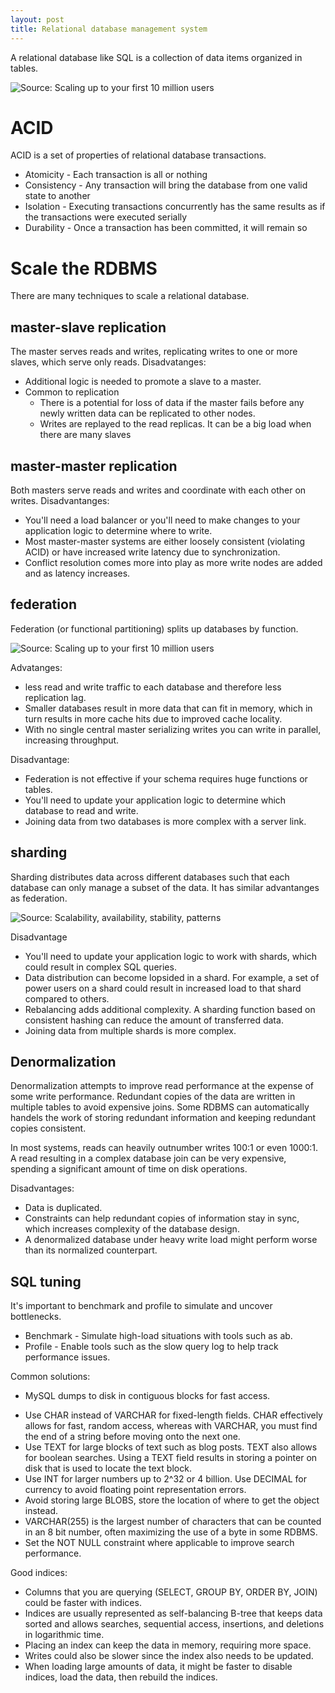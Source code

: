 ```yaml
---
layout: post
title: Relational database management system
---
```


A relational database like SQL is a collection of data items organized in tables.

![Source: Scaling up to your first 10 million users](https://camo.githubusercontent.com/15a7553727e6da98d0de5e9ca3792f6d2b5e92d4/687474703a2f2f692e696d6775722e636f6d2f586b6d3543587a2e706e67)

# ACID

ACID is a set of properties of relational database transactions.

- Atomicity - Each transaction is all or nothing
- Consistency - Any transaction will bring the database from one valid state to another
- Isolation - Executing transactions concurrently has the same results as if the transactions were executed serially
- Durability - Once a transaction has been committed, it will remain so

# Scale the RDBMS

There are many techniques to scale a relational database.

## master-slave replication

The master serves reads and writes, replicating writes to one or more slaves, which serve only reads. Disadvatanges:
- Additional logic is needed to promote a slave to a master.
- Common to replication
  - There is a potential for loss of data if the master fails before any newly written data can be replicated to other nodes.
  - Writes are replayed to the read replicas. It can be a big load when there are many slaves

## master-master replication
Both masters serve reads and writes and coordinate with each other on writes. Disadvantanges:
- You'll need a load balancer or you'll need to make changes to your application logic to determine where to write.
- Most master-master systems are either loosely consistent (violating ACID) or have increased write latency due to synchronization.
- Conflict resolution comes more into play as more write nodes are added and as latency increases.


## federation

Federation (or functional partitioning) splits up databases by function. 

![Source: Scaling up to your first 10 million users](https://camo.githubusercontent.com/6eb6570a8b6b4e1d52e3d7cc07e7959ea5dac75f/687474703a2f2f692e696d6775722e636f6d2f553371563333652e706e67)

Advatanges:
- less read and write traffic to each database and therefore less replication lag. 
- Smaller databases result in more data that can fit in memory, which in turn results in more cache hits due to improved cache locality. 
- With no single central master serializing writes you can write in parallel, increasing throughput.

Disadvantage:
- Federation is not effective if your schema requires huge functions or tables.
- You'll need to update your application logic to determine which database to read and write.
- Joining data from two databases is more complex with a server link.

## sharding

Sharding distributes data across different databases such that each database can only manage a subset of the data. It has similar advantanges as federation.

![Source: Scalability, availability, stability, patterns](https://camo.githubusercontent.com/1df78be67b749171569a0e11a51aa76b3b678d4f/687474703a2f2f692e696d6775722e636f6d2f775538783549642e706e67)

Disadvantage
- You'll need to update your application logic to work with shards, which could result in complex SQL queries.
- Data distribution can become lopsided in a shard. For example, a set of power users on a shard could result in increased load to that shard compared to others.
- Rebalancing adds additional complexity. A sharding function based on consistent hashing can reduce the amount of transferred data.
- Joining data from multiple shards is more complex.

## Denormalization

Denormalization attempts to improve read performance at the expense of some write performance. Redundant copies of the data are written in multiple tables to avoid expensive joins. Some RDBMS can automatically handels the work of storing redundant information and keeping redundant copies consistent.

In most systems, reads can heavily outnumber writes 100:1 or even 1000:1. A read resulting in a complex database join can be very expensive, spending a significant amount of time on disk operations.

Disadvantages:
- Data is duplicated.
- Constraints can help redundant copies of information stay in sync, which increases complexity of the database design.
- A denormalized database under heavy write load might perform worse than its normalized counterpart.


## SQL tuning

It's important to benchmark and profile to simulate and uncover bottlenecks.

- Benchmark - Simulate high-load situations with tools such as ab.
- Profile - Enable tools such as the slow query log to help track performance issues.

Common solutions:
* MySQL dumps to disk in contiguous blocks for fast access.
- Use CHAR instead of VARCHAR for fixed-length fields.
CHAR effectively allows for fast, random access, whereas with VARCHAR, you must find the end of a string before moving onto the next one.
- Use TEXT for large blocks of text such as blog posts. TEXT also allows for boolean searches. Using a TEXT field results in storing a pointer on disk that is used to locate the text block.
- Use INT for larger numbers up to 2^32 or 4 billion.
Use DECIMAL for currency to avoid floating point representation errors.
- Avoid storing large BLOBS, store the location of where to get the object instead.
- VARCHAR(255) is the largest number of characters that can be counted in an 8 bit number, often maximizing the use of a byte in some RDBMS.
- Set the NOT NULL constraint where applicable to improve search performance.

Good indices:
- Columns that you are querying (SELECT, GROUP BY, ORDER BY, JOIN) could be faster with indices.
- Indices are usually represented as self-balancing B-tree that keeps data sorted and allows searches, sequential access, insertions, and deletions in logarithmic time.
- Placing an index can keep the data in memory, requiring more space.
- Writes could also be slower since the index also needs to be updated.
- When loading large amounts of data, it might be faster to disable indices, load the data, then rebuild the indices.